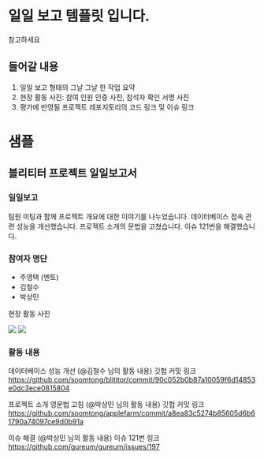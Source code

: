 # 일일 보고 템플릿 입니다.

참고하세요



## 들어갈 내용

1. 일일 보고 형태의 그날 그날 한 작업 요약
2. 현장 활동 사진: 참여 인원 인증 사진, 참석자 확인 서명 사진 
3. 평가에 반영될 프로젝트 레포지토리의 코드 링크 및 이슈 링크



# 샘플

## 블리티터 프로젝트 일일보고서

### 일일보고

팀원 미팅과 함께 프로젝트 개요에 대한 이야기를 나누었습니다.
데이터베이스 접속 관련 성능을 개선했습니다.
프로젝트 소개의 문법을 고쳤습니다.
이슈 121번을 해결했습니다.

### 참여자 명단

- 주영택 (멘토)
- 김철수 
- 박상민

현장 활동 사진

![](https://placeimg.com/320/240/1)
![](https://placeimg.com/320/240/2)

### 활동 내용

데이터베이스 성능 개선 (@김철수 님의 활동 내용)
깃헙 커밋 링크 https://github.com/soomtong/blititor/commit/90c052b0b87a10059f6d14853e0dc3ece0815804

프로젝트 소개 영문법 고침 (@박상민 님의 활동 내용)
깃헙 커밋 링크 https://github.com/soomtong/applefarm/commit/a8ea83c5274b85605d6b61790a74097ce9d0b91a

이슈 해결 (@박상민 님의 활동 내용)
이슈 121번 링크 https://github.com/gureum/gureum/issues/197



